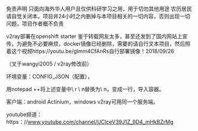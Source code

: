 
免责声明
只面向海外华人用户且仅供科研学习之用，用于切勿其他用途 
农历居民请自觉关闭本。项目并24小时之内删掉与本项目相关的一切内容，否则出现一切问题，项目作者概不负责

v2ray部署在openshift starter
鉴于转载网友太多，甚至还发到了国内网站上宣传，为避免不必要麻烦，docker镜像已经删除，需要的请自行叉本项目，然后照着这个视频https://youtu.be/gImm4CfAnRs自行部署镜像！2018/09/26

（叉于wangyi2005 / v2ray修改前）

环境变量：CONFIG_JSON（配置），

用notepad ++将上述变量中​​\ r \ n替换为\ n，变成一行，导入容器。

客户端：android Actinium，windows v2ray可用同一个服务端。

youtube频道：https：//www.youtube.com/channel/UClceV39J1Z_9D4_mHkBZrMg
